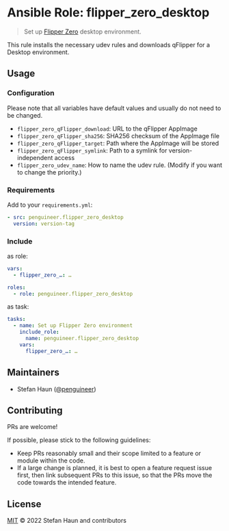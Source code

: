 # Ansible Role: flipper_zero_desktop

> Set up [Flipper Zero](https://flipperzero.one/) desktop environment.

This rule installs the necessary udev rules and downloads qFlipper for
a Desktop environment.

## Usage


### Configuration

Please note that all variables have default values and usually do not need to be changed.

* `flipper_zero_qFlipper_download`: URL to the qFlipper AppImage
* `flipper_zero_qFlipper_sha256`: SHA256 checksum of the AppImage file
* `flipper_zero_qFlipper_target`: Path where the AppImage will be stored
* `flipper_zero_qFlipper_symlink`: Path to a symlink for version-independent access
* `flipper_zero_udev_name`: How to name the udev rule. (Modify if you want to change the priority.)

### Requirements

Add to your `requirements.yml`:
```yml
- src: penguineer.flipper_zero_desktop
  version: version-tag
```

### Include

as role:

```yaml
vars:
  - flipper_zero_…: …

roles:
  - role: penguineer.flipper_zero_desktop
```

as task:

```yaml
tasks:
  - name: Set up Flipper Zero environment
    include_role:
      name: penguineer.flipper_zero_desktop
    vars:
      flipper_zero_…: …
```


## Maintainers

* Stefan Haun ([@penguineer](https://github.com/penguineer))


## Contributing

PRs are welcome!

If possible, please stick to the following guidelines:

* Keep PRs reasonably small and their scope limited to a feature or module within the code.
* If a large change is planned, it is best to open a feature request issue first, then link subsequent PRs to this issue, so that the PRs move the code towards the intended feature.


## License

[MIT](LICENSE.txt) © 2022 Stefan Haun and contributors
